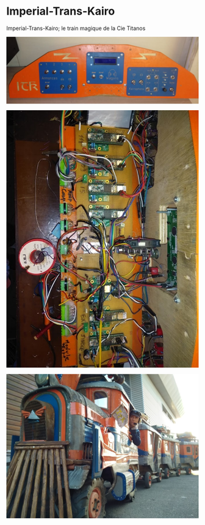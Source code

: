 # Imperial-Trans-Kairo
Imperial-Trans-Kairo; le train magique de la Cie Titanos

![Image description](img/itk_tableau.jpg)

![Image description](img/itk_tableau_back.jpg)

![Image description](img/itk_diane.jpg)
